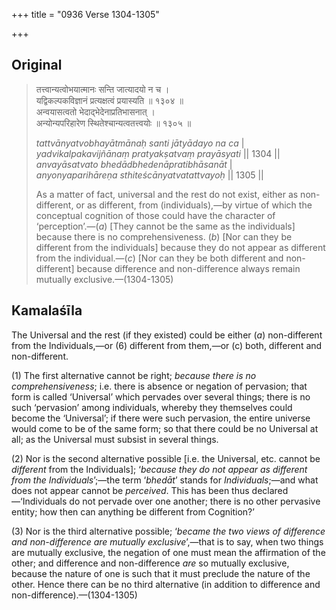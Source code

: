 +++
title = "0936 Verse 1304-1305"

+++
## Original 
>
> तत्त्वान्यत्वोभयात्मानः सन्ति जात्यादयो न च ।  
> यद्विकल्पकविज्ञानं प्रत्यक्षत्वं प्रयास्यति ॥ १३०४ ॥  
> अन्वयासत्वतो भेदाद्भेदेनाप्रतिभासनात् ।  
> अन्योन्यपरिहारेण स्थितेश्चान्यत्वतत्त्वयोः ॥ १३०५ ॥ 
>
> *tattvānyatvobhayātmānaḥ santi jātyādayo na ca* \|  
> *yadvikalpakavijñānaṃ pratyakṣatvaṃ prayāsyati* \|\| 1304 \|\|  
> *anvayāsatvato bhedādbhedenāpratibhāsanāt* \|  
> *anyonyaparihāreṇa sthiteścānyatvatattvayoḥ* \|\| 1305 \|\| 
>
> As a matter of fact, universal and the rest do not exist, either as non-different, or as different, from (individuals),—by virtue of which the conceptual cognition of those could have the character of ‘perception’.—(*a*) [They cannot be the same as the individuals] because there is no comprehensiveness. (*b*) [Nor can they be different from the individuals] because they do not appear as different from the individual.—(*c*) [Nor can they be both different and non-different] because difference and non-difference always remain mutually exclusive.—(1304-1305)



## Kamalaśīla

The Universal and the rest (if they existed) could be either (*a*) non-different from the Individuals,—or (6) different from them,—or (c) both, different and non-different.

\(1\) The first alternative cannot be right; *because there is no comprehensiveness*; i.e. there is absence or negation of pervasion; that form is called ‘Universal’ which pervades over several things; there is no such ‘pervasion’ among individuals, whereby they themselves could become the ‘Universal’; if there were such pervasion, the entire universe would come to be of the same form; so that there could be no Universal at all; as the Universal must subsist in several things.

\(2\) Nor is the second alternative possible [i.e. the Universal, etc. cannot be *different* from the Individuals]; ‘*because they do not appear as different from the Individuals*’;—the term ‘*bhedāt*’ stands for *Individuals*;—and what does not appear cannot be *perceived*. This has been thus declared—‘Individuals do not pervade over one another; there is no other pervasive entity; how then can anything be different from Cognition?’

\(3\) Nor is the third alternative possible; ‘*became the two views of difference and non-difference are mutually exclusive*’,—that is to say, when two things are mutually exclusive, the negation of one must mean the affirmation of the other; and difference and non-difference *are* so mutually exclusive, because the nature of one is such that it must preclude the nature of the other. Hence there can be no third alternative (in addition to difference and non-difference).—(1304-1305)


